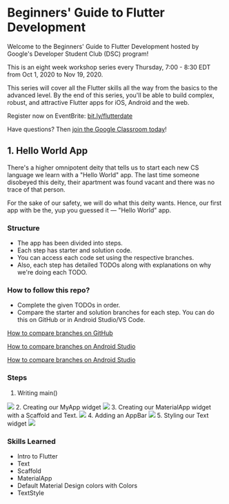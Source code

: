 # Beginners' Guide to Flutter Development

Welcome to the Beginners' Guide to Flutter Development hosted by Google's Developer Student Club (DSC) program!

This is an eight week workshop series every Thursday, 7:00 - 8:30 EDT from Oct 1, 2020 to Nov 19, 2020.

This series will cover all the Flutter skills all the way from the basics to the advanced level.
By the end of this series, you'll be able to build complex, robust, and attractive Flutter apps for iOS, Android and the web.

Register now on EventBrite: [bit.ly/flutterdate](https://bit.ly/flutterdate)

Have questions? Then [join the Google Classroom today](https://classroom.google.com/c/MTYyMzE1MDQwMDcx?cjc=5irho7x)!

## 1. Hello World App

There's a higher omnipotent deity that tells us to start each new CS language we learn with a "Hello World" app. The last time someone disobeyed this deity, their apartment was found vacant and there was no trace of that person.

For the sake of our safety, we will do what this deity wants. Hence, our first app with be the, yup you guessed it — "Hello World" app.

### Structure

* The app has been divided into steps.
* Each step has starter and solution code. 
* You can access each code set using the respective branches. 
* Also, each step has detailed TODOs along with explanations on why we're doing each TODO.

### How to follow this repo?

* Complete the given TODOs in order.
* Compare the starter and solution branches for each step. You can do this on GitHub or in Android Studio/VS Code.

[How to compare branches on GitHub](https://docs.github.com/en/free-pro-team@latest/github/committing-changes-to-your-project/comparing-commits#comparing-branches)

[How to compare branches on Android Studio](https://medium.com/better-programming/how-to-use-git-in-android-studio-part-2-93cec67b91b0#:~:text=Go%20to%20%E2%80%9CVSC%E2%80%9D%20%2D%3E,choose%20%E2%80%9CCompare%20with%20current%E2%80%9D.&text=A%20popup%20%E2%80%9CCompare%20feature%20with,to%20commits%2C%20files%20to%20files.)

[How to compare branches on Android Studio](https://stackoverflow.com/a/57833947/11547064)

### Steps

1. Writing main()
<img src="assets/images/step1-solution.png">
2. Creating our MyApp widget
<img src="assets/images/step2-solution.png">
3. Creating our MaterialApp widget with a Scaffold and Text.
<img src="assets/images/step3-solution.png">
4. Adding an AppBar
<img src="assets/images/step4-solution.png">
5. Styling our Text widget
<img src="assets/images/step5-solution.png">

### Skills Learned

* Intro to Flutter
* Text
* Scaffold
* MaterialApp
* Default Material Design colors with Colors
* TextStyle
